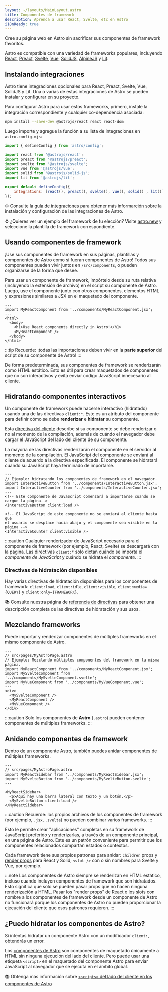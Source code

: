 ```yaml
---
layout: ~/layouts/MainLayout.astro
title: Componentes de framework
description: Aprenda a usar React, Svelte, etc en Astro
i18nReady: true
---
```


Cree su página web en Astro sin sacrificar sus componentes de framework favoritos.

Astro es compatible con una variedad de frameworks populares, incluyendo [React](https://reactjs.org/), [Preact](https://preactjs.com/), [Svelte](https://svelte.dev/), [Vue](https://vuejs.org/), [SolidJS](https://www.solidjs.com/), [AlpineJS](https://alpinejs.dev/) y [Lit](https://lit.dev/).

## Instalando integraciones

Astro tiene integraciones opcionales para React, Preact, Svelte, Vue, SolidJS y Lit. Una o varias de estas integraciones de Astro se pueden instalar y configurar en su proyecto.

Para configurar Astro para usar estos frameworks, primero, instale la integración correspondiente y cualquier co-dependencia asociada:

```bash
npm install --save-dev @astrojs/react react react-dom
```

Luego importe y agregue la función a su lista de integraciones en `astro.config.mjs`:

```js
import { defineConfig } from 'astro/config';

import react from '@astrojs/react';
import preact from '@astrojs/preact';
import svelte from '@astrojs/svelte';
import vue from '@astrojs/vue';
import solid from '@astrojs/solid-js';
import lit from '@astrojs/lit';

export default defineConfig({
	integrations: [react(), preact(), svelte(), vue(), solid() , lit()],
});
```

⚙️ Consulte la [guía de integraciones](/es/guides/integrations-guide/) para obtener más informarción sobre la instalación y configuración de las integraciones de Astro.

⚙️ ¿Quieres ver un ejemplo del framework de tu elección? Visite [astro.new](https://astro.new/) y seleccione la plantilla de framework correspondiente.

## Usando componentes de framework

¡Use sus componentes de framework en sus páginas, plantillas y componentes de Astro como si fueran componentes de Astro! Todos sus componentes pueden vivir juntos en `/src/components`, o pueden organizarse de la forma que desee.

Para usar un componente de framework, impórtelo desde su ruta relativa (incluyendo la extensión de archivo) en el script su componente de Astro. Luego, use el componente junto con otros componentes, elementos HTML y expresiones similares a JSX en el maquetado del componente.

```astro
---
import MyReactComponent from '../components/MyReactComponent.jsx';
---
<html>
  <body>
    <h1>Use React components directly in Astro!</h1>
    <MyReactComponent />
  </body>
</html>
```

:::tip
Recuerde: ¡todas las importaciones deben vivir en la **parte superior** del script de su componente de Astro!
:::

De forma predeterminada, sus componentes de framework se renderizarán como HTML estático. Esto es útil para crear maquetados de componentes que no son interactivos y evita enviar código JavaScript innecesario al cliente.

## Hidratando componentes interactivos

Un componente de framework puede hacerse interactivo (hidratado) usando una de las directivas `client:*`. Este es un atributo del componente para definir cómo se debe **renderizar** e **hidratar** su componente.

Esta [directiva del cliente](/es/reference/directives-reference/#client-directives) describe si su componente se debe renderizar o no al momento de la compilación, además de cuándo el navegador debe cargar el JavaScript del lado del cliente de su componente.

La mayoría de las directivas renderizarán el componente en el servidor al momento de la compilación. El JavaScript del componente se enviará al cliente de acuerdo a la directiva especificada. El componente se hidratará cuando su JavaScript haya terminado de importarse.

```astro
---
// Ejemplo: hidratando los componentes de framework en el navegador.
import InteractiveButton from '../components/InteractiveButton.jsx';
import InteractiveCounter from '../components/InteractiveCounter.jsx';
---
<!-- Este componente de JavaScript comenzará a importarse cuando se cargue la página-->
<InteractiveButton client:load />

<!-- El JavaScript de este componente no se enviará al cliente hasta que
el usuario se desplace hacia abajo y el componente sea visible en la página -->
<InteractiveCounter client:visible />
```

:::caution
Cualquier renderizador de JavaScript necesario para el componente de framework (por ejemplo, React, Svelte) se descargará con la página. Las directivas `client:*` solo dictan cuándo se importa el _componente de JavaScript_ y cuándo se hidrata el _componente_.
:::

### Directivas de hidratación disponibles

Hay varias directivas de hidratación disponibles para los componentes de framework: `client:load`, `client:idle`, `client:visible`, `client:media={QUERY}` y `client:only={FRAMEWORK}`.

📚 Consulte nuestra página de [referencia de directivas](/es/reference/directives-reference/#client-directives) para obtener una descripción completa de las directivas de hidratación y sus usos.

## Mezclando frameworks

Puede importar y renderizar componentes de múltiples frameworks en el mismo componente de Astro.

```astro
---
// src/pages/MyAstroPage.astro
// Ejemplo: Mezclando múltiples componentes del framework en la misma página.
import MyReactComponent from '../components/MyReactComponent.jsx';
import MySvelteComponent from '../components/MySvelteComponent.svelte';
import MyVueComponent from '../components/MyVueComponent.vue';
---
<div>
  <MySvelteComponent />
  <MyReactComponent />
  <MyVueComponent />
</div>
```

:::caution
Solo los componentes de **Astro** (`.astro`) pueden contener componentes de múltiples frameworks.
:::

## Anidando componentes de framework

Dentro de un componente Astro, también puedes anidar componentes de múltiples frameworks.

```astro
---
// src/pages/MyAstroPage.astro
import MyReactSidebar from '../components/MyReactSidebar.jsx';
import MySvelteButton from '../components/MySvelteButton.svelte';
---

<MyReactSidebar>
  <p>Aquí hay una barra lateral con texto y un botón.</p>
  <MySvelteButton client:load />
</MyReactSidebar>
```

:::caution
Recuerde: los propios archivos de los componentes de framework (por ejemplo, `.jsx`, `.svelte`) no pueden combinar varios frameworks.
:::

Esto le permite crear "aplicaciones" completas en su framework de JavaScript preferido y renderizarlas, a través de un componente principal, en una página de Astro. Este es un patrón conveniente para permitir que los componentes relacionados compartan estados o contextos.

Cada framework tiene sus propios patrones para anidar: `children` props y [render props](https://reactjs.org/docs/render-props.html) para React y Solid; `<slot />` con o sin nombres para Svelte y Vue, por ejemplo.

:::note
Los componentes de Astro siempre se renderizan en HTML estático, incluso cuando incluyen componentes de framework que son hidratados. Esto significa que solo se pueden pasar props que no hacen ninguna renderización a HTML. Pasar los "render props" de React o los slots con nombre a los componentes de framework desde un componente de Astro no funcionará porque los componentes de Astro no pueden proporcionar la ejecución del cliente que esos patrones requieren.
:::

## ¿Puedo hidratar los componentes de Astro?

Si intentas hidratar un componente Astro con un modificador `client:`, obtendrás un error.

Los [componentes de Astro](/es/core-concepts/astro-components/) son componentes de maquetado únicamente a HTML sin ninguna ejecución del lado del cliente. Pero puede usar una etiqueta `<script>` en el maquetado del componente Astro para enviar JavaScript al navegador que se ejecuta en el ámbito global.

📚 Obtenga más información sobre [`<scripts>` del lado del cliente en los componentes de Astro](/es/core-concepts/astro-components/#scripts-del-lado-del-cliente)

[mdn-io]: https://developer.mozilla.org/es/docs/Web/API/Intersection_Observer_API
[mdn-ric]: https://developer.mozilla.org/es/docs/Web/API/Window/requestIdleCallback
[mdn-mm]: https://developer.mozilla.org/es/docs/Web/API/Window/matchMedia
